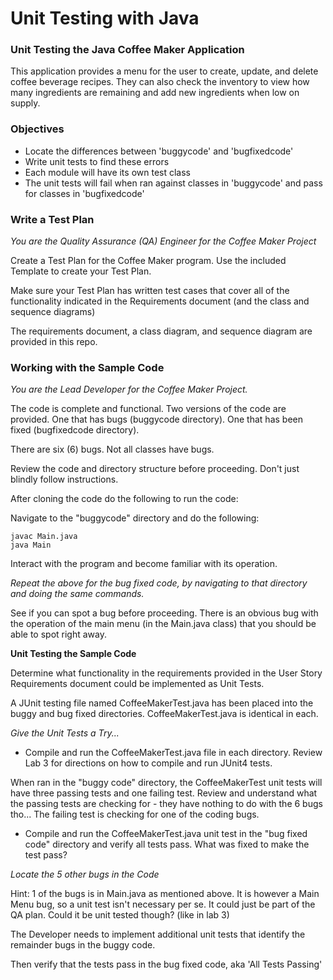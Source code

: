 # Unit Testing with Java
### Unit Testing the Java Coffee Maker Application

This application provides a menu for the user to create, update, and delete coffee beverage recipes. They can also check the inventory to view how many ingredients are remaining and add new ingredients when low on supply.

### Objectives

- Locate the differences between 'buggycode' and 'bugfixedcode'
- Write unit tests to find these errors
- Each module will have its own test class
- The unit tests will fail when ran against classes in 'buggycode' and pass for classes in 'bugfixedcode'

### Write a Test Plan

*You are the Quality Assurance (QA) Engineer for the Coffee Maker Project*

Create a Test Plan for the Coffee Maker program.  Use the included Template to create your Test Plan.

Make sure your Test Plan has written test cases that cover all of the functionality indicated in the Requirements document (and the class and sequence diagrams)

The requirements document, a class diagram, and sequence diagram are provided in this repo.

### Working with the Sample Code

*You are the Lead Developer for the Coffee Maker Project.*

The code is complete and functional.  Two versions of the code are provided.  One that has bugs (buggycode directory).  One that has been fixed (bugfixedcode directory). 

There are six (6) bugs.  Not all classes have bugs.

Review the code and directory structure before proceeding.  Don't just blindly follow instructions.

After cloning the code do the following to run the code:

Navigate to the "buggycode" directory and do the following:

```
javac Main.java
java Main
```

Interact with the program and become familiar with its operation.

*Repeat the above for the bug fixed code, by navigating to that directory and doing the same commands.*

See if you can spot a bug before proceeding.  There is an obvious bug with the operation of the main menu (in the Main.java class) that you should be able to spot right away.

**Unit Testing the Sample Code**

Determine what functionality in the requirements provided in the User Story Requirements document could be implemented as Unit Tests.

A JUnit testing file named CoffeeMakerTest.java has been placed into the buggy and bug fixed directories.  CoffeeMakerTest.java is identical in each.

*Give the Unit Tests a Try...*

- Compile and run the CoffeeMakerTest.java file in each directory.  Review Lab 3 for directions on how to compile and run JUnit4 tests.

When ran in the "buggy code" directory, the CoffeeMakerTest unit tests will have three passing tests and one failing test. Review and understand what the passing tests are checking for - they have nothing to do with the 6 bugs tho...  The failing test is checking for one of the coding bugs.

- Compile and run the CoffeeMakerTest.java unit test in the "bug fixed code" directory and verify all tests pass.  What was fixed to make the test pass?

*Locate the 5 other bugs in the Code*

Hint: 1 of the bugs is in Main.java as mentioned above.  It is however a Main Menu bug, so a unit test isn't necessary per se. It could just be part of the QA plan. Could it be unit tested though? (like in lab 3)

The Developer needs to implement additional unit tests that identify the remainder bugs in the buggy code.

Then verify that the tests pass in the bug fixed code, aka 'All Tests Passing'
